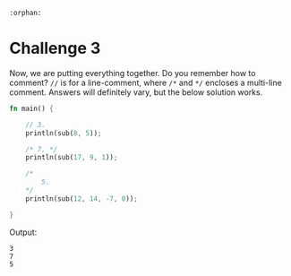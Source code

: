 ```{eval-rst}
:orphan:
```

# Challenge 3
Now, we are putting everything together. Do you remember how to comment? `//` is for a line-comment, where `/*` and `*/` encloses a multi-line comment. Answers will definitely vary, but the below solution works.

```rust
fn main() {

    // 3.
    println(sub(8, 5));

    /* 7. */
    println(sub(17, 9, 1));

    /*
        5.
    */
    println(sub(12, 14, -7, 0));

}
```
Output:
```
3
7
5
```
